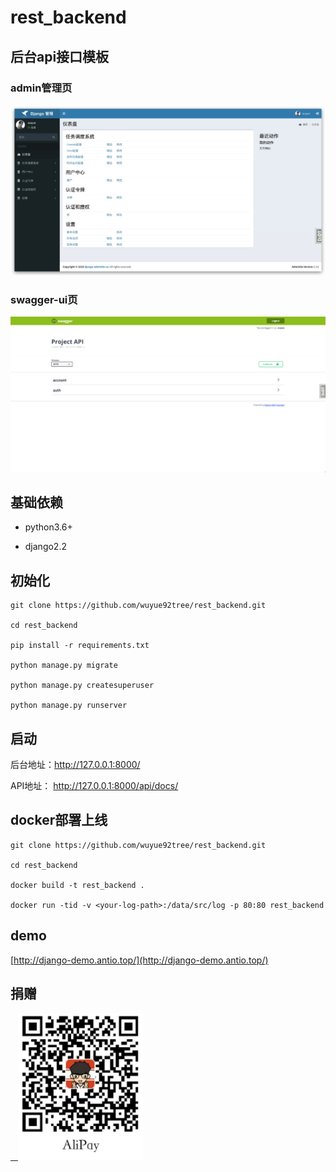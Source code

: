 # rest_backend

## 后台api接口模板

### admin管理页
![admin](./images/admin.jpg)


### swagger-ui页
![swagger](./images/swagger.png)

## 基础依赖

- python3.6+

- django2.2

## 初始化

```
git clone https://github.com/wuyue92tree/rest_backend.git

cd rest_backend

pip install -r requirements.txt

python manage.py migrate

python manage.py createsuperuser

python manage.py runserver
```

## 启动

后台地址：http://127.0.0.1:8000/

API地址： http://127.0.0.1:8000/api/docs/


## docker部署上线

```
git clone https://github.com/wuyue92tree/rest_backend.git

cd rest_backend

docker build -t rest_backend .

docker run -tid -v <your-log-path>:/data/src/log -p 80:80 rest_backend
```

## demo

[http://django-demo.antio.top/](http://django-demo.antio.top/)

## 捐赠

<p align="left">
  <a href="https://github.com/wuyue92tree/rest_backend">
    <img alt="title" src="./images/alipay.png" width="200px">
  </a>
</p>
